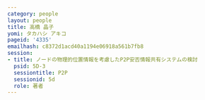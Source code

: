 ```yaml
---
category: people
layout: people
title: 高橋 晶子
yomi: タカハシ アキコ
pageid: '4335'
emailhash: c8372d1acd40a1194e06918a561b7fb8
session:
- title: ノードの物理的位置情報を考慮したP2P安否情報共有システムの検討
  psid: 5D-3
  sessiontitle: P2P
  sessionid: 5d
  role: 著者
---
```

